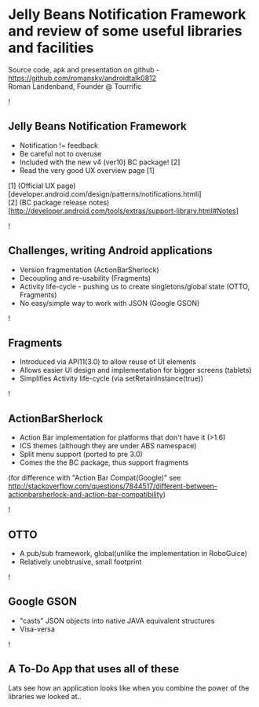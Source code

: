 Jelly Beans Notification Framework and review of some useful libraries and facilities
===
Source code, apk and presentation on github - https://github.com/romansky/androidtalk0812
<br/>
Roman Landenband, Founder @ Tourrific

!

Jelly Beans Notification Framework
---

* Notification != feedback
* Be careful not to overuse
* Included with the new v4 (ver10) BC package! [2]
* Read the very good UX overview page [1]

[1] (Official UX page)[developer.android.com/design/patterns/notifications.htmli]
<br/>
[2] (BC package release notes)[http://developer.android.com/tools/extras/support-library.html#Notes]

!

Challenges, writing Android applications
---

* Version fragmentation (ActionBarSherlock)
* Decoupling and re-usability (Fragments)
* Activity life-cycle - pushing us to create singletons/global state (OTTO, Fragments)
* No easy/simple way to work with JSON (Google GSON)

!

Fragments
---

* Introduced via API11(3.0) to allow reuse of UI elements
* Allows easier UI design and implementation for bigger screens (tablets)
* Simplifies Activity life-cycle (via setRetainInstance(true))

!

ActionBarSherlock
---

* Action Bar implementation for platforms that don't have it (>1.6)
* ICS themes (although they are under ABS namespace)
* Split menu support (ported to pre 3.0)
* Comes the the BC package, thus support fragments

(for difference with "Action Bar Compat(Google)" see http://stackoverflow.com/questions/7844517/different-between-actionbarsherlock-and-action-bar-compatibility)

!

OTTO
---

* A pub/sub framework, global(unlike the implementation in RoboGuice)
* Relatively unobtrusive, small footprint

!

Google GSON
---

* "casts" JSON objects into native JAVA equivalent structures
* Visa-versa

!

A To-Do App that uses all of these
---

Lats see how an application looks like when you combine the power of the libraries we looked at..